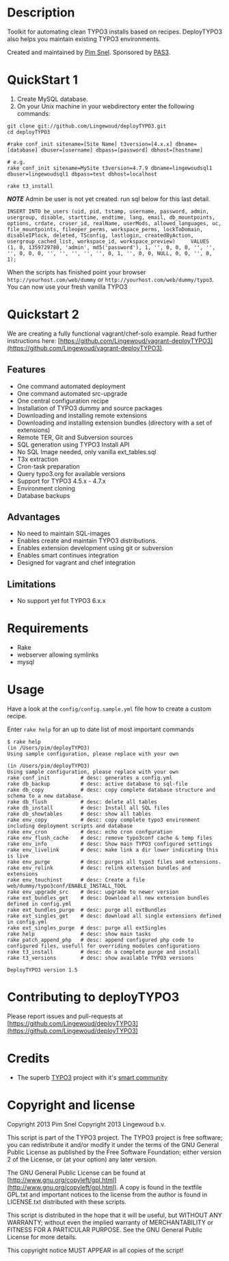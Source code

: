 Description
===========
Toolkit for automating clean TYPO3 installs based on recipes. DeployTYPO3 also
helps you maintain existing TYPO3 environments.

Created and maintained by [Pim Snel](https://github.com/mipmip).
Sponsored by [PAS3](http://www.pas3.com).

QuickStart 1
============

1. Create MySQL database.
2. On your Unix machine in your webdirectory enter the following commands:

```
git clone git://github.com/Lingewoud/deployTYPO3.git
cd deployTYPO3

#rake conf_init sitename=[Site Name] t3version=[4.x.x] dbname=[database] dbuser=[username] dbpass=[password] dbhost=[hostname]

# e.g.
rake conf_init sitename=MySite t3version=4.7.9 dbname=lingewoudsql1 dbuser=lingewoudsql1 dbpass=test dbhost=localhost

rake t3_install
```

***NOTE*** Admin be user is not yet created. run sql below for this last detail.  

```
INSERT INTO be_users (uid, pid, tstamp, username, password, admin, usergroup, disable, starttime, endtime, lang, email, db_mountpoints, options, crdate, cruser_id, realName, userMods, allowed_languages, uc, file_mountpoints, fileoper_perms, workspace_perms, lockToDomain, disableIPlock, deleted, TSconfig, lastlogin, createdByAction, usergroup_cached_list, workspace_id, workspace_preview)     VALUES        (1, 0, 1359729780, 'admin', md5('password'), 1, '', 0, 0, 0, '', '', '', 0, 0, 0, '', '', '', '', '', 0, 1, '', 0, 0, NULL, 0, 0, '', 0, 1);
```


When the scripts has finished point your browser ```http://yourhost.com/web/dummy``` or ```http://yourhost.com/web/dummy/typo3```. You can now use your fresh vanilla TYPO3

Quickstart 2
============

We are creating a fully functional vagrant/chef-solo example. Read further instructions here: [https://github.com/Lingewoud/vagrant-deployTYPO3](https://github.com/Lingewoud/vagrant-deployTYPO3).

Features
--------
* One command automated deployment  
* One command automated src-upgrade 
* One central configuration recipe
* Installation of TYPO3 dummy and source packages
* Downloading and installing remote extensions
* Downloading and installing extension bundles (directory with a set of extensions)
* Remote TER, Git and Subversion sources
* SQL generation using TYPO3 Install API
* No SQL Image needed, only vanilla ext_tables.sql
* T3x extraction
* Cron-task preparation
* Query typo3.org for available versions
* Support for TYPO3 4.5.x - 4.7.x
* Environment cloning
* Database backups

Advantages
----------
* No need to maintain SQL-images
* Enables create and maintain TYPO3 distributions. 
* Enables extension development using git or subversion
* Enables smart continues integration
* Designed for vagrant and chef integration

Limitations
-----------
* No support yet fot TYPO3 6.x.x

Requirements
============
* Rake
* webserver allowing symlinks
* mysql

Usage
=====

Have a look at the ```config/config.sample.yml``` file how to create a custom recipe.

Enter ```rake help``` for an up to date list of most important commands

```
$ rake help
(in /Users/pim/deployTYPO3)
Using sample configuration, please replace with your own

(in /Users/pim/deployTYPO3)
Using sample configuration, please replace with your own
rake conf_init          # desc: generates a config.yml
rake db_backup          # desc: active database to sql-file
rake db_copy            # desc: copy complete database structure and schema to a new database.
rake db_flush           # desc: delete all tables
rake db_install         # desc: Install all SQL files
rake db_showtables      # desc: show all tables
rake env_copy           # desc: copy complete typo3 environment including deployment scripts and database
rake env_cron           # desc: echo cron confguration
rake env_flush_cache    # desc: remove typo3conf cache & temp files
rake env_info           # desc: Show main TYPO3 configured settings
rake env_livelink       # desc: make link a dir lower indicating this is live
rake env_purge          # desc: purges all typo3 files and extensions.
rake env_relink         # desc: relink extension bundles and extensions
rake env_touchinst      # desc: Create a file web/dummy/typo3conf/ENABLE_INSTALL_TOOL
rake env_upgrade_src    # desc: upgrade to newer version
rake ext_bundles_get    # desc: Download all new extension bundles defined in config.yml
rake ext_bundles_purge  # desc: purge all extBundles
rake ext_singles_get    # desc: download all single extensions defined in config.yml
rake ext_singles_purge  # desc: purge all extSingles
rake help               # desc: show main tasks
rake patch_append_php   # desc: append configured php code to configured files, usefull for overriding modules configurations
rake t3_install         # desc: do a complete purge and install
rake t3_versions        # desc: show available TYPO3 versions

DeployTYPO3 version 1.5
```

Contributing to deployTYPO3
===========================
Please report issues and pull-requests at [https://github.com/Lingewoud/deployTYPO3](https://github.com/Lingewoud/deployTYPO3)

Credits
=======
* The superb [TYPO3](http://www.typo.org) project with it's [smart community](https://typo3.org/community/)

Copyright and license
=====================
Copyright 2013 Pim Snel
Copyright 2013 Lingewoud b.v.

This script is part of the TYPO3 project. The TYPO3 project is
free software; you can redistribute it and/or modify
it under the terms of the GNU General Public License as published by
the Free Software Foundation; either version 2 of the License, or
(at your option) any later version.

The GNU General Public License can be found at
[http://www.gnu.org/copyleft/gpl.html](http://www.gnu.org/copyleft/gpl.html).
A copy is found in the textfile GPL.txt and important notices to the license
from the author is found in LICENSE.txt distributed with these scripts.

This script is distributed in the hope that it will be useful,
but WITHOUT ANY WARRANTY; without even the implied warranty of
MERCHANTABILITY or FITNESS FOR A PARTICULAR PURPOSE.  See the
GNU General Public License for more details.

This copyright notice MUST APPEAR in all copies of the script!










